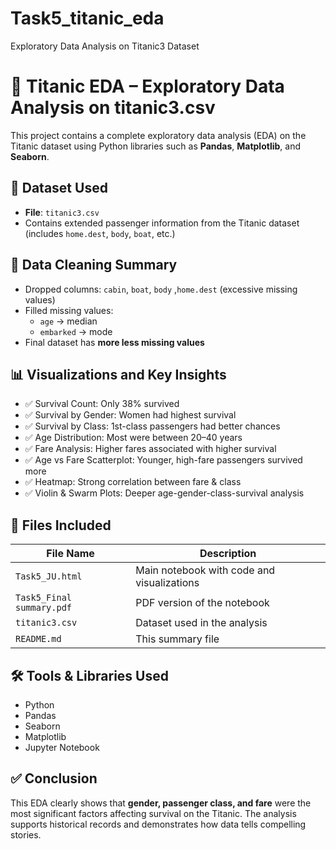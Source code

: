 # Task5_titanic_eda
Exploratory Data Analysis on Titanic3 Dataset
# 🚢 Titanic EDA – Exploratory Data Analysis on titanic3.csv

This project contains a complete exploratory data analysis (EDA) on the Titanic dataset using Python libraries such as **Pandas**, **Matplotlib**, and **Seaborn**.



## 📁 Dataset Used

- **File**: `titanic3.csv`
- Contains extended passenger information from the Titanic dataset (includes `home.dest`, `body`, `boat`, etc.)



## 🧹 Data Cleaning Summary

- Dropped columns: `cabin`, `boat`, `body` ,`home.dest` (excessive missing values)
- Filled missing values:
  - `age` → median
  - `embarked` → mode
- Final dataset has **more less missing values**



## 📊 Visualizations and Key Insights

- ✅ Survival Count: Only 38% survived
- ✅ Survival by Gender: Women had highest survival
- ✅ Survival by Class: 1st-class passengers had better chances
- ✅ Age Distribution: Most were between 20–40 years
- ✅ Fare Analysis: Higher fares associated with higher survival
- ✅ Age vs Fare Scatterplot: Younger, high-fare passengers survived more
- ✅ Heatmap: Strong correlation between fare & class
- ✅ Violin & Swarm Plots: Deeper age-gender-class-survival analysis



## 📂 Files Included

| File Name                   | Description                                |
|-----------------------------|--------------------------------------------|
| `Task5_JU.html`             | Main notebook with code and visualizations |
| `Task5_Final summary.pdf`   | PDF version of the notebook                |
| `titanic3.csv`              | Dataset used in the analysis               |
| `README.md`                 | This summary file                          |



## 🛠️ Tools & Libraries Used

- Python
- Pandas
- Seaborn
- Matplotlib
- Jupyter Notebook



## ✅ Conclusion

This EDA clearly shows that **gender, passenger class, and fare** were the most significant factors affecting survival on the Titanic. The analysis supports historical records and demonstrates how data tells compelling stories.

